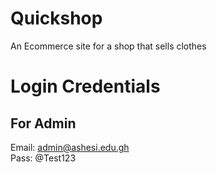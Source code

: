 # Quickshop
An Ecommerce site for a shop that sells clothes

# Login Credentials
## For Admin
Email: admin@ashesi.edu.gh  
Pass: @Test123



